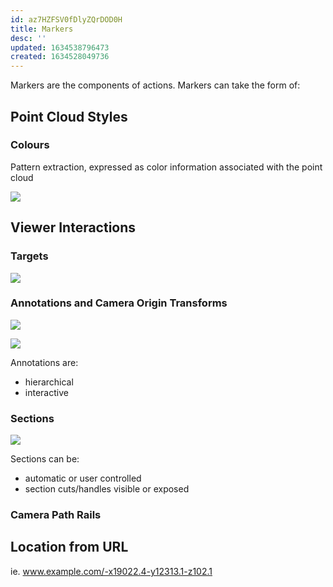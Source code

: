 ```yaml
---
id: az7HZFSV0fDlyZQrDOD0H
title: Markers
desc: ''
updated: 1634538796473
created: 1634528049736
---
```

Markers are the components of actions. Markers can take the form of:

## Point Cloud Styles

### Colours

Pattern extraction, expressed as color information associated with the point cloud

![](/assets/images/2021-10-18-14-38-56.png)

## Viewer Interactions

### Targets

![](/assets/images/2021-10-18-14-42-20.png)

### Annotations and Camera Origin Transforms
![](/assets/images/annotation8.gif)

![](/assets/images/2021-10-18-14-47-53.png)

Annotations are:

- hierarchical
- interactive

### Sections

![](/assets/images/crop2.apng)

Sections can be:

- automatic or user controlled
- section cuts/handles visible or exposed

### Camera Path Rails

## Location from URL

ie. www.example.com/-x19022.4-y12313.1-z102.1